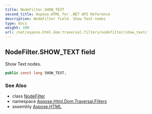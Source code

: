 ```yaml
---
title: NodeFilter.SHOW_TEXT
second_title: Aspose.HTML for .NET API Reference
description: NodeFilter field. Show Text nodes
type: docs
weight: 180
url: /net/aspose.html.dom.traversal.filters/nodefilter/show_text/
---
```

## NodeFilter.SHOW_TEXT field

Show Text nodes.

```csharp
public const long SHOW_TEXT;
```

### See Also

* class [NodeFilter](../)
* namespace [Aspose.Html.Dom.Traversal.Filters](../../../aspose.html.dom.traversal.filters/)
* assembly [Aspose.HTML](../../../)
